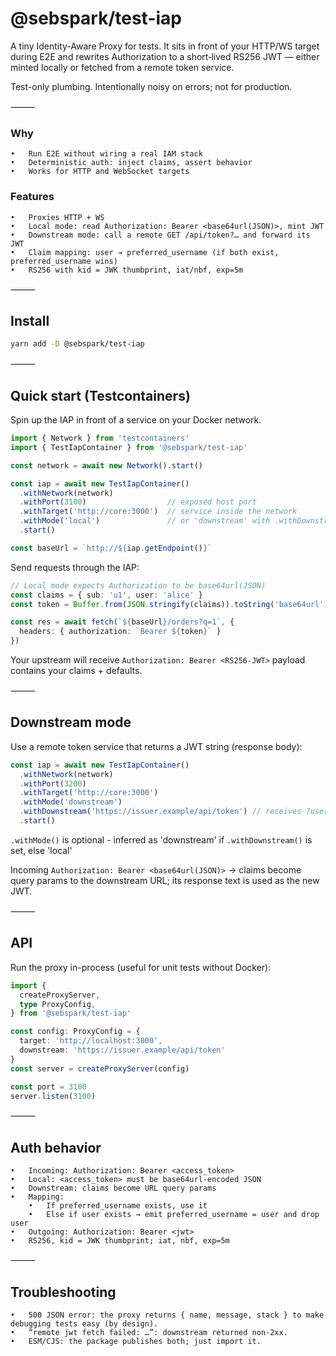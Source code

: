 # @sebspark/test-iap

A tiny Identity-Aware Proxy for tests. It sits in front of your HTTP/WS target during E2E and rewrites Authorization to a short‑lived RS256 JWT — either minted locally or fetched from a remote token service.

Test-only plumbing. Intentionally noisy on errors; not for production.

⸻

### Why

	•	Run E2E without wiring a real IAM stack
	•	Deterministic auth: inject claims, assert behavior
	•	Works for HTTP and WebSocket targets

### Features

	•	Proxies HTTP + WS
	•	Local mode: read Authorization: Bearer <base64url(JSON)>, mint JWT
	•	Downstream mode: call a remote GET /api/token?… and forward its JWT
	•	Claim mapping: user → preferred_username (if both exist, preferred_username wins)
	•	RS256 with kid = JWK thumbprint, iat/nbf, exp=5m

⸻

## Install

```sh
yarn add -D @sebspark/test-iap
```

⸻

## Quick start (Testcontainers)

Spin up the IAP in front of a service on your Docker network.

```ts
import { Network } from 'testcontainers'
import { TestIapContainer } from '@sebspark/test-iap'

const network = await new Network().start()

const iap = await new TestIapContainer()
  .withNetwork(network)
  .withPort(3100)                  // exposed host port
  .withTarget('http://core:3000')  // service inside the network
  .withMode('local')               // or 'downstream' with .withDownstream(...)
  .start()

const baseUrl = `http://${iap.getEndpoint()}`
```

Send requests through the IAP:

```ts
// Local mode expects Authorization to be base64url(JSON)
const claims = { sub: 'u1', user: 'alice' }
const token = Buffer.from(JSON.stringify(claims)).toString('base64url')

const res = await fetch(`${baseUrl}/orders?q=1`, {
  headers: { authorization: `Bearer ${token}` }
})
```

Your upstream will receive `Authorization: Bearer <RS256-JWT>` payload contains your claims + defaults.

⸻

## Downstream mode

Use a remote token service that returns a JWT string (response body):

```ts
const iap = await new TestIapContainer()
  .withNetwork(network)
  .withPort(3200)
  .withTarget('http://core:3000')
  .withMode('downstream')
  .withDownstream('https://issuer.example/api/token') // receives ?user=... etc.
  .start()
```

`.withMode()` is optional - inferred as 'downstream' if `.withDownstream()` is set, else 'local'

Incoming `Authorization: Bearer <base64url(JSON)>` → claims become query params to the downstream URL; its response text is used as the new JWT.

⸻

## API

Run the proxy in-process (useful for unit tests without Docker):

```ts
import {
  createProxyServer,
  type ProxyConfig,
} from '@sebspark/test-iap'

const config: ProxyConfig = {
  target: 'http://localhost:3000',
  downstream: 'https://issuer.example/api/token'
}
const server = createProxyServer(config)

const port = 3100
server.listen(3100)
```

⸻

## Auth behavior

	•	Incoming: Authorization: Bearer <access_token>
	•	Local: <access_token> must be base64url-encoded JSON
	•	Downstream: claims become URL query params
	•	Mapping:
		•	If preferred_username exists, use it
		•	Else if user exists → emit preferred_username = user and drop user
	•	Outgoing: Authorization: Bearer <jwt>
	•	RS256, kid = JWK thumbprint; iat, nbf, exp=5m

⸻

## Troubleshooting

	•	500 JSON error: the proxy returns { name, message, stack } to make debugging tests easy (by design).
	•	“remote jwt fetch failed: …”: downstream returned non‑2xx.
	•	ESM/CJS: the package publishes both; just import it.
